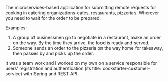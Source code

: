 The microservices-based application for submitting remote requests for cooking in catering organizations-cafes, restaurants, pizzerias.
Wherever you need to wait for the order to be prepared.

Examples:
1. A group of businessmen go to negotiate in a restaurant, make an order on the way. By the time they arrive, the food is ready and served.
2. Someone sends an order to the pizzeria on the way home for takeaway, then passes by and picks up the order.

It was a team work and I worked on my own on a service responsible for users' registration and authentication (its title: cookstarter-customer-service) with Spring and REST API.
